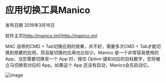 # 应用切换工具Manico
发布日期 2016年3月16日

软件主页[http://manico.im](http://manico.im) 

MAC 自带的CMD + Tab切换应用的效果，并不好，需要多次CMD + Tab才能切换到想要的应用，而且能切换的应用也比较少。Manico 是一个非常容易使用的 App，当您需要切换至一个 App 时，按住 Option 键和对应的目标数字，您将被立马切换至对应的 App。如果这个 App 还没有启动，Manico会先启动它。

![image](http://blogimages.oss-cn-hangzhou.aliyuncs.com/monica.jpg)